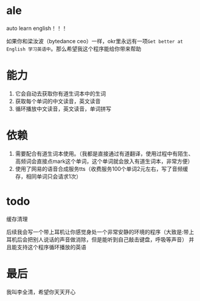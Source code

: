 # ale
auto learn english！！！

如果你和梁汝波（bytedance ceo）一样，okr里永远有一项`Get better at English 学习英语中`。那么希望我这个程序能给你带来帮助

# 能力
1. 它会自动去获取你有道生词本中的生词
2. 获取每个单词的中文读音，英文读音
3. 循环播放中文读音，英文读音，单词拼写

# 依赖
1. 需要配合有道生词本使用。（我都是直接通过有道翻译，使用过程中有陌生、高频词会直接点mark这个单词，这个单词就会放入有道生词本，非常方便）
2. 使用了网易的语音合成服务tts（收费服务100个单词2元左右，写了音频缓存，相同单词只会请求1次）

# todo

缓存清理

后续我会写一个带上耳机让你感觉身处一个非常安静的环境的程序（大致是:带上耳机后会把别人说话的声音做消除，但是能听到自己敲击键盘，呼吸等声音） 并且能支持这个程序循环播放的英语

# 最后

我叫李全清，希望你天天开心